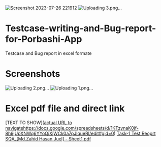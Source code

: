 ![Screenshot 2023-07-26 221912](https://github.com/Zahid-H/Testcase-writing-and-Bug-report-for-Porbashi-App/assets/83463788/f19f905a-aa57-457d-8a0b-dc0e94b2bbf8)
![Uploading 3.png…]()
# Testcase-writing-and-Bug-report-for-Porbashi-App
Testcase and Bug report in excel formate
# Screenshots
![Uploading 2.png…]()
![Uploading 1.png…]()

# Excel pdf file and direct link
[TEXT TO SHOW]([actual URL to navigate](https://docs.google.com/spreadsheets/d/1KTzynaK0jf-8h9jUpXNWq6YYoQiXjWCk0a7pJlqueRI/edit#gid=0)https://docs.google.com/spreadsheets/d/1KTzynaK0jf-8h9jUpXNWq6YYoQiXjWCk0a7pJlqueRI/edit#gid=0)
[Task-1 Test Reoprt SQA_[Md.Zahid Hasan Juel] - Sheet1.pdf](https://github.com/Zahid-H/Testcase-writing-and-Bug-report-for-Porbashi-App/files/12174972/Task-1.Test.Reoprt.SQA_.Md.Zahid.Hasan.Juel.-.Sheet1.pdf)

